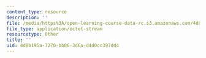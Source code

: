 ```yaml
---
content_type: resource
description: ''
file: /media/https%3A/open-learning-course-data-rc.s3.amazonaws.com/4d8b195a7270bb063d6ad4d0cc397dd4_WALK2.AVI
file_type: application/octet-stream
resourcetype: Other
title: ''
uid: 4d8b195a-7270-bb06-3d6a-d4d0cc397dd4
---
```


